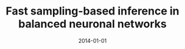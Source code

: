 ---
title: "Fast sampling-based inference in balanced neuronal networks"
collection: publications
category: manuscripts
permalink: /publication/2014-01-01-fast-sampling
excerpt: 'This paper presents methods for fast sampling-based inference in balanced neural networks.'
date: 2014-01-01
venue: 'NeurIPS'
citation: 'Hennequin G, Aitchison L, Lengyel M. (2014). &quot;Fast sampling-based inference in balanced neuronal networks.&quot; <i>NeurIPS</i>.'
--- 